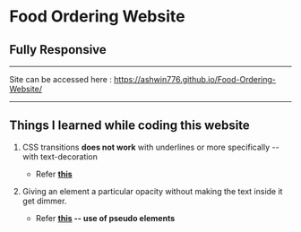 # Food Ordering Website
## Fully Responsive
---

Site can be accessed here : https://ashwin776.github.io/Food-Ordering-Website/

---

## Things I learned while coding this website

1.  CSS transitions **does not work** with underlines or more specifically -- with text-decoration
	* Refer **[this](https://markrabey.com/2015/05/17/css-transition-for-text-decoration/)**

2. Giving an element a particular opacity without making the text inside it get dimmer.
	* Refer **[this](https://codepen.io/heisenberg_A_A/pen/RwKvWLm) -- use of pseudo elements**
